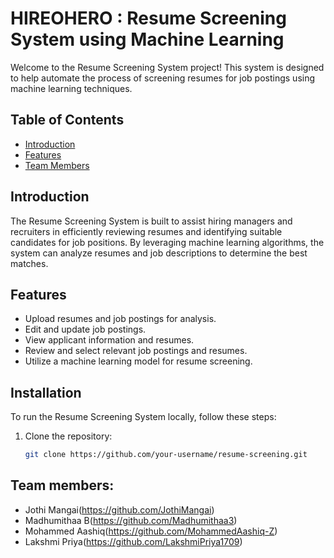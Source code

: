 # HIREOHERO : Resume Screening System using Machine Learning

Welcome to the Resume Screening System project! This system is designed to help automate the process of screening resumes for job postings using machine learning techniques.

## Table of Contents

- [Introduction](#introduction)
- [Features](#features)
- [Team Members](#teammembers)


## Introduction

The Resume Screening System is built to assist hiring managers and recruiters in efficiently reviewing resumes and identifying suitable candidates for job positions. By leveraging machine learning algorithms, the system can analyze resumes and job descriptions to determine the best matches.

## Features

- Upload resumes and job postings for analysis.
- Edit and update job postings.
- View applicant information and resumes.
- Review and select relevant job postings and resumes.
- Utilize a machine learning model for resume screening.

## Installation

To run the Resume Screening System locally, follow these steps:

1. Clone the repository:

   ```bash
   git clone https://github.com/your-username/resume-screening.git

## Team members:
- Jothi Mangai(https://github.com/JothiMangai)
- Madhumithaa B(https://github.com/Madhumithaa3)
- Mohammed Aashiq(https://github.com/MohammedAashiq-Z)
- Lakshmi Priya(https://github.com/LakshmiPriya1709)

